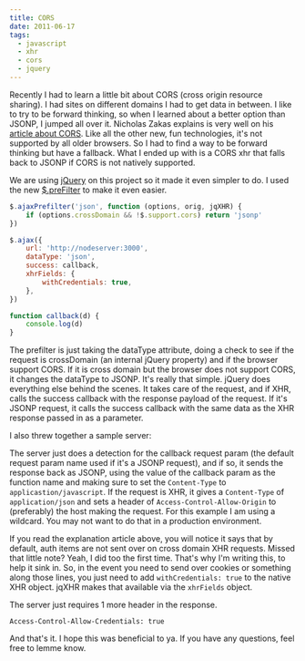 ```yaml
---
title: CORS
date: 2011-06-17
tags:
  - javascript
  - xhr
  - cors
  - jquery
---
```


Recently I had to learn a little bit about CORS (cross origin resource sharing). I had sites on different domains I had to get data in between. I like to try to be forward thinking, so when I learned about a better option than JSONP, I jumped all over it. Nicholas Zakas explains is very well on his [article about CORS](http://www.nczonline.net/blog/2010/05/25/cross-domain-ajax-with-cross-origin-resource-sharing/). Like all the other new, fun technologies, it's not supported by all older browsers. So I had to find a way to be forward thinking but have a fallback. What I ended up with is a CORS xhr that falls back to JSONP if CORS is not natively supported.

We are using [jQuery](http://jquery.com) on this project so it made it even simpler to do. I used the new [\$.preFilter](http://api.jquery.com/jQuery.ajaxPrefilter/) to make it even easier.

```js
$.ajaxPrefilter('json', function (options, orig, jqXHR) {
	if (options.crossDomain && !$.support.cors) return 'jsonp'
})

$.ajax({
	url: 'http://nodeserver:3000',
	dataType: 'json',
	success: callback,
	xhrFields: {
		withCredentials: true,
	},
})

function callback(d) {
	console.log(d)
}
```

The prefilter is just taking the dataType attribute, doing a check to see if the request is crossDomain (an internal jQuery property) and if the browser support CORS. If it is cross domain but the browser does not support CORS, it changes the dataType to JSONP. It's really that simple. jQuery does everything else behind the scenes. It takes care of the request, and if XHR, calls the success callback with the response payload of the request. If it's JSONP request, it calls the success callback with the same data as the XHR response passed in as a parameter.

I also threw together a sample server:

The server just does a detection for the callback request param (the default request param name used if it's a JSONP request), and if so, it sends the response back as JSONP, using the value of the callback param as the function name and making sure to set the `Content-Type` to `applicastion/javascript`. If the request is XHR, it gives a `Content-Type` of `application/json` and sets a header of `Access-Control-Allow-Origin` to (preferably) the host making the request. For this example I am using a wildcard. You may not want to do that in a production environment.

If you read the explanation article above, you will notice it says that by default, auth items are not sent over on cross domain XHR requests. Missed that little note? Yeah, I did too the first time. That's why I'm writing this, to help it sink in. So, in the event you need to send over cookies or something along those lines, you just need to add `withCredentials: true` to the native XHR object. jqXHR makes that available via the `xhrFields` object.

The server just requires 1 more header in the response.

    Access-Control-Allow-Credentials: true

And that's it. I hope this was beneficial to ya. If you have any questions, feel free to lemme know.
